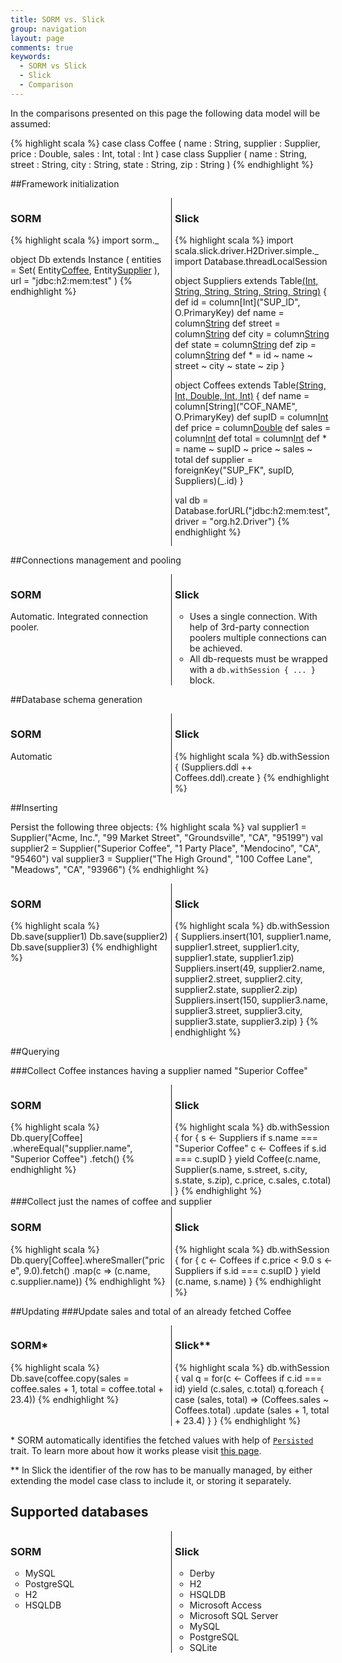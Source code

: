 ```yaml
---
title: SORM vs. Slick
group: navigation
layout: page
comments: true
keywords: 
  - SORM vs Slick
  - Slick
  - Comparison
---
```

<style>

  .yes { color: #A6E22E; }
  .no { color: #F92672; }


  .vs { margin-left: 0; margin-right: 0; }
  .vs > * { width: 50%; vertical-align: top; }

  /* positioning */
  .vs > * { display: inline-block; }

  /* gaps fix */
  .vs { font-size: 0; }
  .vs > * { font-size: 14px; }

  /* line */
  .vs > * { padding-left: 1%; border-left: solid thin; }
  .vs > :first-child { padding-right: 1%; padding-left: 0; border-left: none; }

  /* wrap fix */
  .vs { white-space: nowrap; }
  .vs > * { white-space: normal; }

  ul.vs { padding: 0; margin: 0; list-style: none; }

</style>

In the comparisons presented on this page the following data model will be assumed:

{% highlight scala %}
case class Coffee ( name : String, supplier : Supplier, price : Double, sales : Int, total : Int )
case class Supplier ( name : String, street : String, city : String, state : String, zip : String )
{% endhighlight %}


##Framework initialization

<ul class="vs">
  <li>
<h3>SORM</h3>
{% highlight scala %}
import sorm._

object Db extends Instance (
  entities = Set( Entity[Coffee](), 
                  Entity[Supplier]() ),
  url = "jdbc:h2:mem:test"
)
{% endhighlight %}

  </li>
  <li>
<h3>Slick</h3>
{% highlight scala %}
import scala.slick.driver.H2Driver.simple._
import Database.threadLocalSession

object Suppliers extends Table[(Int, String, String, String, String, String)]("SUPPLIERS") {
  def id = column[Int]("SUP_ID", O.PrimaryKey) 
  def name = column[String]("SUP_NAME")
  def street = column[String]("STREET")
  def city = column[String]("CITY")
  def state = column[String]("STATE")
  def zip = column[String]("ZIP")
  def * = id ~ name ~ street ~ city ~ state ~ zip
}

object Coffees extends Table[(String, Int, Double, Int, Int)]("COFFEES") {
  def name = column[String]("COF_NAME", 
                            O.PrimaryKey)
  def supID = column[Int]("SUP_ID")
  def price = column[Double]("PRICE")
  def sales = column[Int]("SALES")
  def total = column[Int]("TOTAL")
  def * = name ~ supID ~ price ~ sales ~ total
  def supplier = foreignKey("SUP_FK", supID, Suppliers)(_.id)
}

val db = Database.forURL("jdbc:h2:mem:test", driver = "org.h2.Driver")
{% endhighlight %}
  </li>
</ul>


##Connections management and pooling
<ul class="vs">
  <li>
      <h3>SORM</h3>
      <p>Automatic. Integrated connection pooler.</p>
  </li>
  <li>
      <h3>Slick</h3>
      <ul>
        <li>Uses a single connection. With help of 3rd-party connection poolers multiple connections can be achieved.</li>
        <li>All db-requests must be wrapped with a <code>db.withSession { ... }</code> block.</li>
      </ul>
  </li>
</ul>

##Database schema generation
<ul class="vs">
  <li>
      <h3>SORM</h3>
      <p>Automatic</p>
  </li>
  <li>
      <h3>Slick</h3>
{% highlight scala %}
db.withSession {
  (Suppliers.ddl ++ Coffees.ddl).create
}
{% endhighlight %}
  </li>
</ul>

##Inserting

Persist the following three objects:
{% highlight scala %}
val supplier1 = Supplier("Acme, Inc.", "99 Market Street", "Groundsville", "CA", "95199")
val supplier2 = Supplier("Superior Coffee", "1 Party Place", "Mendocino", "CA", "95460")
val supplier3 = Supplier("The High Ground", "100 Coffee Lane", "Meadows", "CA", "93966")
{% endhighlight %}

<ul class="vs">
  <li>
      <h3>SORM</h3>
{% highlight scala %}
Db.save(supplier1)
Db.save(supplier2)
Db.save(supplier3)
{% endhighlight %}
  </li>
  <li>
      <h3>Slick</h3>
{% highlight scala %}
db.withSession {
  Suppliers.insert(101, supplier1.name, supplier1.street, supplier1.city, supplier1.state, supplier1.zip)
  Suppliers.insert(49, supplier2.name, supplier2.street, supplier2.city, supplier2.state, supplier2.zip)
  Suppliers.insert(150, supplier3.name, supplier3.street, supplier3.city, supplier3.state, supplier3.zip)
}
{% endhighlight %}
  </li>
</ul>


##Querying

###Collect Coffee instances having a supplier named "Superior Coffee"
<ul class="vs">
  <li>
      <h3>SORM</h3>
{% highlight scala %}
Db.query[Coffee]
  .whereEqual("supplier.name", "Superior Coffee")
  .fetch()
{% endhighlight %}
  </li>
  <li>
      <h3>Slick</h3>
{% highlight scala %}
db.withSession {
  for {
    s <- Suppliers if s.name === "Superior Coffee"
    c <- Coffees if s.id === c.supID 
  } yield Coffee(c.name, Supplier(s.name, s.street, s.city, s.state, s.zip), c.price, c.sales, c.total)
}
{% endhighlight %}
  </li>
</ul>
###Collect just the names of coffee and supplier 
<ul class="vs">
  <li>
      <h3>SORM</h3>
{% highlight scala %}
Db.query[Coffee].whereSmaller("price", 9.0).fetch()
  .map(c => (c.name, c.supplier.name))
{% endhighlight %}
  </li>
  <li>
      <h3>Slick</h3>
{% highlight scala %}
db.withSession {
  for {
    c <- Coffees if c.price < 9.0
    s <- Suppliers if s.id === c.supID
  } yield (c.name, s.name)
}
{% endhighlight %}
  </li>
</ul>

##Updating
###Update sales and total of an already fetched Coffee
<ul class="vs">
  <li>
      <h3>SORM*</h3>
{% highlight scala %}
Db.save(coffee.copy(sales = coffee.sales + 1, 
                    total = coffee.total + 23.4))
{% endhighlight %}
  </li>
  <li>
      <h3>Slick**</h3>
{% highlight scala %}
db.withSession {
  val q = for(c <- Coffees if c.id === id) 
          yield (c.sales, c.total)
  q.foreach { case (sales, total) =>
    (Coffees.sales ~ Coffees.total)
      .update (sales + 1, total + 23.4)
  }
}
{% endhighlight %}
  </li>
</ul>
<div class="footnotes">
  <p>* SORM automatically identifies the fetched values with help of <a href="/api/#sorm.Persisted"><code>Persisted</code></a> trait. To learn more about how it works please visit <a href="/Documentation.html#persisted_trait_and_ids">this page</a>.</p>
  <p>** In Slick the identifier of the row has to be manually managed, by either extending the model case class to include it, or storing it separately.</p>
</div>

<!-- 
###Update a coffee supplier to be the one having a name "The High Ground"
<ul class="vs">
  <li>
      <h3>SORM</h3>
{% highlight scala %}
val supplier = Db.query[Supplier]
                 .whereEqual("name", "The High Ground")
                 .fetchOne()
supplier.foreach(v => Db.save(coffee.copy(supplier = v)))
{% endhighlight %}
  </li>
  <li>
      <h3>Slick</h3>
      <p>???</p>
  </li>
  </ul>

 -->


<h2>Supported databases</h2>
<ul class="vs">
  <li>
      <h3>SORM</h3>
      <ul>
        <li>MySQL</li>
        <li>PostgreSQL</li>
        <li>H2</li>
        <li>HSQLDB</li>
      </ul>
  </li>
  <li>
      <h3>Slick</h3>
      <ul>
        <li>Derby</li>
        <li>H2</li>
        <li>HSQLDB</li>
        <li>Microsoft Access</li>
        <li>Microsoft SQL Server</li>
        <li>MySQL</li>
        <li>PostgreSQL</li>
        <li>SQLite</li>
      </ul>
  </li>
</ul>
